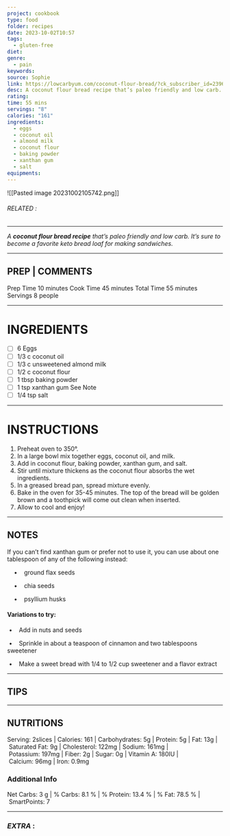 ```yaml
---
project: cookbook
type: food
folder: recipes
date: 2023-10-02T10:57
tags:
  - gluten-free
diet: 
genre:
  - pain
keywords: 
source: Sophie
link: https://lowcarbyum.com/coconut-flour-bread/?ck_subscriber_id=239674602
desc: A coconut flour bread recipe that’s paleo friendly and low carb. It’s sure to become a favorite keto bread loaf for making sandwiches.
rating: 
time: 55 mins
servings: "8"
calories: "161"
ingredients:
  - eggs
  - coconut oil
  - almond milk
  - coconut flour
  - baking powder
  - xanthan gum
  - salt
equipments:
---
```


![[Pasted image 20231002105742.png]]
###### *RELATED* : 
---
_A **coconut flour bread recipe** that’s paleo friendly and low carb. It’s sure to become a favorite keto bread loaf for making sandwiches._

---
## PREP | COMMENTS

Prep Time 10 minutes
Cook Time 45 minutes
Total Time 55 minutes
Servings 8 people

---
# INGREDIENTS

- [ ] 6 Eggs
- [ ] 1/3 c coconut oil
- [ ] 1/3 c unsweetened almond milk
- [ ] 1/2 c coconut flour
- [ ] 1 tbsp baking powder
- [ ] 1 tsp xanthan gum See Note
- [ ] 1/4 tsp salt

---
# INSTRUCTIONS

1. Preheat oven to 350°.
2. In a large bowl mix together eggs, coconut oil, and milk.
3. Add in coconut flour, baking powder, xanthan gum, and salt.
4. Stir until mixture thickens as the coconut flour absorbs the wet ingredients.
5. In a greased bread pan, spread mixture evenly.
6. Bake in the oven for 35-45 minutes. The top of the bread will be golden brown and a toothpick will come out clean when inserted.
7. Allow to cool and enjoy!

---
## NOTES

If you can’t find xanthan gum or prefer not to use it, you can use about one tablespoon of any of the following instead:

    •    ground flax seeds

    •    chia seeds

    •    psyllium husks

#### Variations to try:

 •    Add in nuts and seeds

 •    Sprinkle in about a teaspoon of cinnamon and two tablespoons sweetener

 •    Make a sweet bread with 1/4 to 1/2 cup sweetener and a flavor extract

---
## TIPS



---
## NUTRITIONS

Serving: 2slices | Calories: 161 | Carbohydrates: 5g | Protein: 5g | Fat: 13g | Saturated Fat: 9g | Cholesterol: 122mg | Sodium: 161mg | Potassium: 197mg | Fiber: 2g | Sugar: 0g | Vitamin A: 180IU | Calcium: 96mg | Iron: 0.9mg

### Additional Info

Net Carbs: 3 g | % Carbs: 8.1 % | % Protein: 13.4 % | % Fat: 78.5 % | SmartPoints: 7

---
### *EXTRA* :



